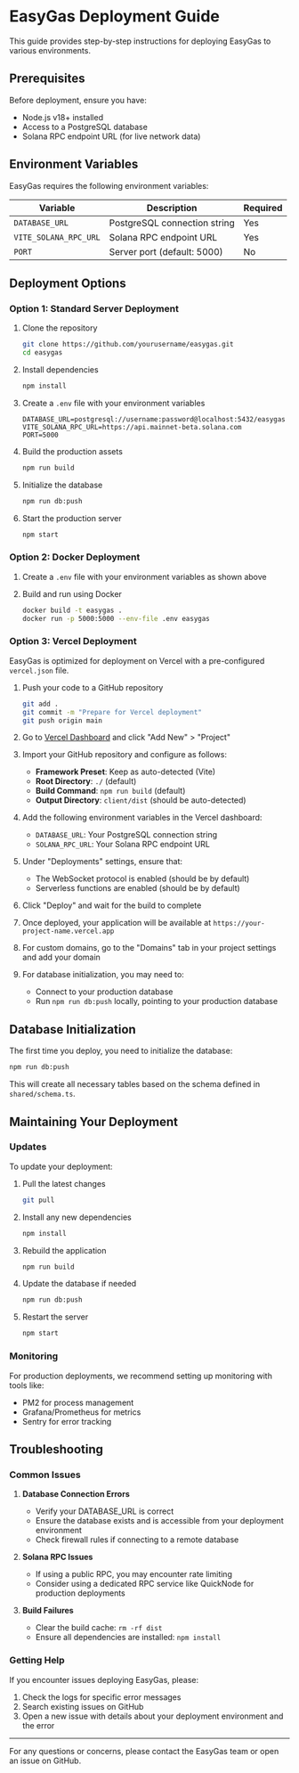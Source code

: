 # EasyGas Deployment Guide

This guide provides step-by-step instructions for deploying EasyGas to various environments.

## Prerequisites

Before deployment, ensure you have:

- Node.js v18+ installed
- Access to a PostgreSQL database
- Solana RPC endpoint URL (for live network data)

## Environment Variables

EasyGas requires the following environment variables:

| Variable | Description | Required |
|----------|-------------|----------|
| `DATABASE_URL` | PostgreSQL connection string | Yes |
| `VITE_SOLANA_RPC_URL` | Solana RPC endpoint URL | Yes |
| `PORT` | Server port (default: 5000) | No |

## Deployment Options

### Option 1: Standard Server Deployment

1. Clone the repository
   ```bash
   git clone https://github.com/yourusername/easygas.git
   cd easygas
   ```

2. Install dependencies
   ```bash
   npm install
   ```

3. Create a `.env` file with your environment variables
   ```
   DATABASE_URL=postgresql://username:password@localhost:5432/easygas
   VITE_SOLANA_RPC_URL=https://api.mainnet-beta.solana.com
   PORT=5000
   ```

4. Build the production assets
   ```bash
   npm run build
   ```

5. Initialize the database
   ```bash
   npm run db:push
   ```

6. Start the production server
   ```bash
   npm start
   ```

### Option 2: Docker Deployment

1. Create a `.env` file with your environment variables as shown above

2. Build and run using Docker
   ```bash
   docker build -t easygas .
   docker run -p 5000:5000 --env-file .env easygas
   ```


### Option 3: Vercel Deployment

EasyGas is optimized for deployment on Vercel with a pre-configured `vercel.json` file.

1. Push your code to a GitHub repository
   ```bash
   git add .
   git commit -m "Prepare for Vercel deployment"
   git push origin main
   ```

2. Go to [Vercel Dashboard](https://vercel.com/dashboard) and click "Add New" > "Project"

3. Import your GitHub repository and configure as follows:
   - **Framework Preset**: Keep as auto-detected (Vite)
   - **Root Directory**: `./` (default)
   - **Build Command**: `npm run build` (default)
   - **Output Directory**: `client/dist` (should be auto-detected)

4. Add the following environment variables in the Vercel dashboard:
   - `DATABASE_URL`: Your PostgreSQL connection string
   - `SOLANA_RPC_URL`: Your Solana RPC endpoint URL

5. Under "Deployments" settings, ensure that:
   - The WebSocket protocol is enabled (should be by default)
   - Serverless functions are enabled (should be by default)

6. Click "Deploy" and wait for the build to complete

7. Once deployed, your application will be available at `https://your-project-name.vercel.app`

8. For custom domains, go to the "Domains" tab in your project settings and add your domain

9. For database initialization, you may need to:
   - Connect to your production database
   - Run `npm run db:push` locally, pointing to your production database

## Database Initialization

The first time you deploy, you need to initialize the database:

```bash
npm run db:push
```

This will create all necessary tables based on the schema defined in `shared/schema.ts`.

## Maintaining Your Deployment

### Updates

To update your deployment:

1. Pull the latest changes
   ```bash
   git pull
   ```

2. Install any new dependencies
   ```bash
   npm install
   ```

3. Rebuild the application
   ```bash
   npm run build
   ```

4. Update the database if needed
   ```bash
   npm run db:push
   ```

5. Restart the server
   ```bash
   npm start
   ```

### Monitoring

For production deployments, we recommend setting up monitoring with tools like:

- PM2 for process management
- Grafana/Prometheus for metrics
- Sentry for error tracking

## Troubleshooting

### Common Issues

1. **Database Connection Errors**
   - Verify your DATABASE_URL is correct
   - Ensure the database exists and is accessible from your deployment environment
   - Check firewall rules if connecting to a remote database

2. **Solana RPC Issues**
   - If using a public RPC, you may encounter rate limiting
   - Consider using a dedicated RPC service like QuickNode for production deployments

3. **Build Failures**
   - Clear the build cache: `rm -rf dist`
   - Ensure all dependencies are installed: `npm install`

### Getting Help

If you encounter issues deploying EasyGas, please:

1. Check the logs for specific error messages
2. Search existing issues on GitHub
3. Open a new issue with details about your deployment environment and the error

---

For any questions or concerns, please contact the EasyGas team or open an issue on GitHub.
